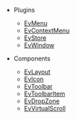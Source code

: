 
* Plugins
  * [EvMenu](EvMenu.md)
  * [EvContextMenu](EvContextMenu.md)
  * [EvStore](EvStore.md)
  * [EvWindow](EvWindow.md)

* Components
  * [EvLayout](EvLayout.md)
  * [EvIcon](EvIcon.md)
  * [EvToolbar](EvToolbar.md)
  * [EvToolbarItem](EvToolbarItem.md)
  * [EvDropZone](EvDropZone.md)
  * [EvVirtualScroll](EvVirtualScroll.md)

